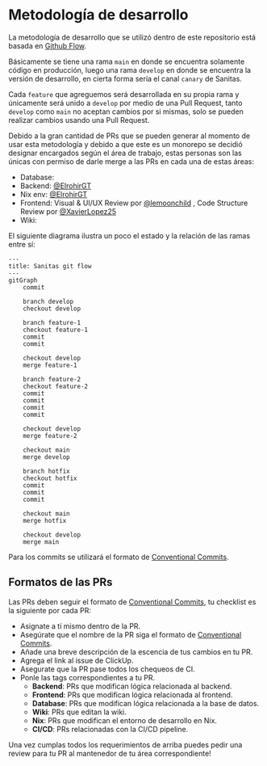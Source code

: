 # Metodología de desarrollo

La metodología de desarrollo que se utilizó dentro de este repositorio está
basada en [Github Flow](https://docs.github.com/en/get-started/using-github/github-flow).

Básicamente se tiene una rama `main` en donde se encuentra solamente código en
producción, luego una rama `develop` en donde se encuentra la versión de
desarrollo, en cierta forma sería el canal `canary` de Sanitas.

Cada `feature` que agreguemos será desarrollada en su propia rama y únicamente
será unido a `develop` por medio de una Pull Request,
tanto `develop` como `main` no aceptan cambios por si mismas,
solo se pueden realizar cambios usando una Pull Request.

Debido a la gran cantidad de PRs que se pueden generar al momento de usar esta
metodología y debido a que este es un monorepo se decidió designar encargados
según el área de trabajo, estas personas son las únicas con permiso de darle
merge a las PRs en cada una de estas áreas:

- Database:
- Backend: [@ElrohirGT](https://github.com/ElrohirGT)
- Nix env: [@ElrohirGT](https://github.com/ElrohirGT)
- Frontend: Visual & UI/UX Review por [@lemoonchild](https://github.com/lemoonchild)
  , Code Structure Review por [@XavierLopez25](https://github.com/XavierLopez25)
- Wiki:

El siguiente diagrama ilustra un poco el estado
y la relación de las ramas entre sí:

```mermaid
---
title: Sanitas git flow
---
gitGraph
    commit

    branch develop
    checkout develop

    branch feature-1
    checkout feature-1
    commit
    commit

    checkout develop
    merge feature-1

    branch feature-2
    checkout feature-2
    commit
    commit
    commit
    commit

    checkout develop
    merge feature-2

    checkout main
    merge develop

    branch hotfix
    checkout hotfix
    commit
    commit
    commit

    checkout main
    merge hotfix

    checkout develop
    merge main
```

Para los commits se utilizará el formato de [Conventional Commits](https://www.conventionalcommits.org/en/v1.0.0/).

## Formatos de las PRs

Las PRs deben seguir el formato de [Conventional Commits](https://www.conventionalcommits.org/en/v1.0.0/),
tu checklist es la siguiente por cada PR:

- Asignate a tí mismo dentro de la PR.
- Asegúrate que el nombre de la PR siga el formato de [Conventional Commits](https://www.conventionalcommits.org/en/v1.0.0/).
- Añade una breve descripción de la escencia de tus cambios en tu PR.
- Agrega el link al issue de ClickUp.
- Asegurate que la PR pase todos los chequeos de CI.
- Ponle las tags correspondientes a tu PR.
  - **Backend**: PRs que modifican lógica relacionada al backend.
  - **Frontend**: PRs que modifican lógica relacionada al frontend.
  - **Database**: PRs que modifican lógica relacionada a la base de datos.
  - **Wiki**: PRs que editan la wiki.
  - **Nix**: PRs que modifican el entorno de desarrollo en Nix.
  - **CI/CD**: PRs relacionadas con la CI/CD pipeline.

Una vez cumplas todos los requerimientos de arriba puedes pedir una review
para tu PR al mantenedor de tu área correspondiente!

